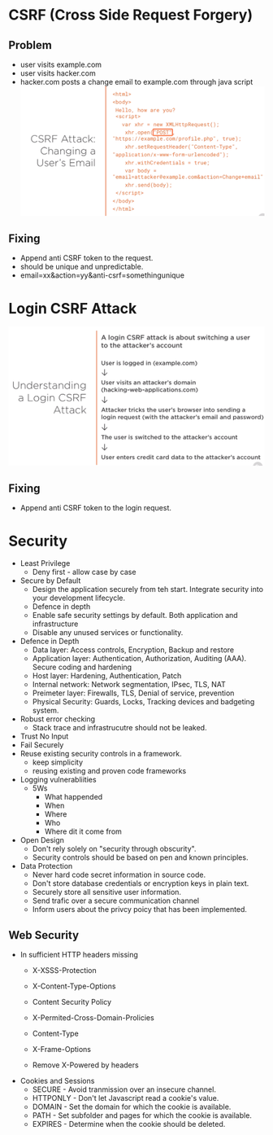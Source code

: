 # CSRF (Cross Side Request Forgery)
## Problem
* user visits example.com
* user visits hacker.com
* hacker.com posts a change email to example.com through java script 
![csrattackscript](https://github.com/sairamaj/developer/blob/master/images/csrfattackscript.png)

## Fixing
* Append anti CSRF token to the request.
* should be unique and unpredictable.
* email=xx&action=yy&anti-csrf=somethingunique

# Login CSRF Attack
![logincsrfattack](https://github.com/sairamaj/developer/blob/master/images/logincsrfattack.png)

## Fixing
* Append anti CSRF token to the login request.

# Security 
* Least Privilege
    * Deny first - allow case by case
* Secure by Default
    * Design the application securely from teh start. Integrate security into your development lifecycle.
    * Defence in depth
    * Enable safe security settings by default. Both application and infrastructure
    * Disable any unused services or functionality.
* Defence in Depth    
    * Data layer: Access controls, Encryption, Backup and restore
    * Application layer: Authentication, Authorization, Auditing (AAA). Secure coding and hardening
    * Host layer: Hardening, Authentication, Patch
    * Internal network: Network segmentation, IPsec, TLS, NAT
    * Preimeter layer: Firewalls, TLS, Denial of service, prevention
    * Physical Security: Guards, Locks, Tracking devices and badgeting system.
* Robust error checking
    * Stack trace and infrastrucutre should not be leaked.
* Trust No Input
* Fail Securely
* Reuse existing security controls in a framework.
    * keep simplicity
    * reusing existing and proven code frameworks
* Logging vulnerabliities
    * 5Ws 
        * What happended
        * When
        * Where
        * Who
        * Where dit it come from
* Open Design
    * Don't rely solely on "security through obscurity".
    * Security controls should be based on pen and known principles. 
* Data Protection
    * Never hard code secret information in source code.
    * Don't store database credentials or encryption keys in plain text.
    * Securely store all sensitive user information.
    * Send trafic over a secure communication channel
    * Inform users about the privcy poicy that has been implemented.

## Web Security
* In sufficient HTTP headers missing
    * X-XSSS-Protection
    * X-Content-Type-Options
    * Content Security Policy
    * X-Permited-Cross-Domain-Prolicies 
    * Content-Type
    * X-Frame-Options

    * Remove X-Powered by headers
* Cookies and Sessions
    * SECURE - Avoid tranmission over an insecure channel.
    * HTTPONLY - Don't let Javascript read a cookie's value.
    * DOMAIN - Set the domain for which the cookie is available.
    * PATH - Set subfolder and pages for which the cookie is available.
    * EXPIRES - Determine when the cookie should be deleted.
    

    